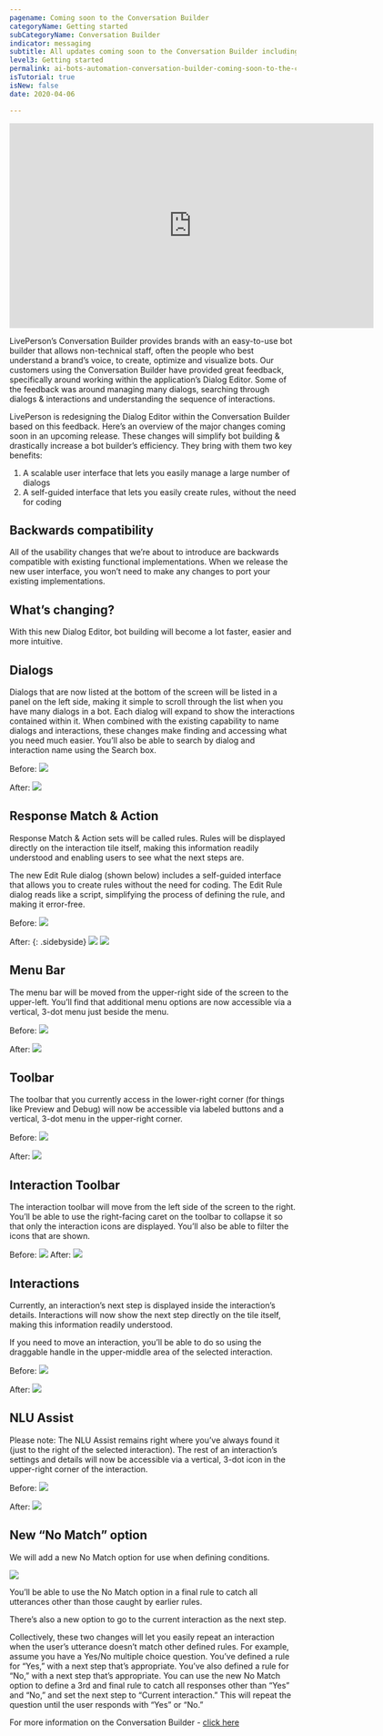 ```yaml
---
pagename: Coming soon to the Conversation Builder
categoryName: Getting started
subCategoryName: Conversation Builder
indicator: messaging
subtitle: All updates coming soon to the Conversation Builder including the enhanced dialog editor
level3: Getting started
permalink: ai-bots-automation-conversation-builder-coming-soon-to-the-conversation-builder.html
isTutorial: true
isNew: false
date: 2020-04-06

---
```

<iframe style="max-width: 750px;" src="https://player.vimeo.com/video/404681489?autoplay=1&loop=1&title=0&byline=0&portrait=0" width="640" height="360" frameborder="0" allow="autoplay; fullscreen" allowfullscreen></iframe>

LivePerson’s Conversation Builder provides brands with an easy-to-use bot builder that allows non-technical staff, often the people who best understand a brand’s voice, to create, optimize and visualize bots.
Our customers using the Conversation Builder have provided great feedback, specifically around working within the application’s Dialog Editor. Some of the feedback was around managing many dialogs, searching through dialogs & interactions and understanding the sequence of interactions.

LivePerson is redesigning the Dialog Editor within the Conversation Builder based on this feedback. Here’s an overview of the major changes coming soon in an upcoming release. These changes will simplify bot building & drastically increase a bot builder’s efficiency. They bring with them two key benefits:

1. A scalable user interface that lets you easily manage a large number of dialogs
2. A self-guided interface that lets you easily create rules, without the need for coding

## Backwards compatibility

All of the usability changes that we’re about to introduce are backwards compatible with existing functional implementations. When we release the new user interface, you won’t need to make any changes to port your existing implementations. 

## What’s changing? 
With this new Dialog Editor, bot building will become a lot faster, easier and more intuitive.

## Dialogs
Dialogs that are now listed at the bottom of the screen will be listed in a panel on the left side, making it simple to scroll through the list when you have many dialogs in a bot. Each dialog will expand to show the interactions contained within it. When combined with the existing capability to name dialogs and interactions, these changes make finding and accessing what you need much easier. You’ll also be able to search by dialog and interaction name using the Search box.

Before:
![](/img/CSCB1.png)

After:
![](/img/CSCB2.png)

## Response Match & Action 
Response Match & Action sets will be called rules. Rules will be displayed directly on the interaction tile itself, making this information readily understood and enabling users to see what the next steps are.

The new Edit Rule dialog (shown below) includes a self-guided interface that allows you  to create rules without the need for coding. The Edit Rule dialog reads like a script, simplifying the process of defining the rule, and making it error-free.

Before:
![](/img/CSCB3.png)

After:
{: .sidebyside}
![](/img/CSCB4.png)
![](/img/CSCB5.png)

## Menu Bar
The menu bar will be moved from the upper-right side of the screen to the upper-left. You’ll find that additional menu options are now accessible via a vertical, 3-dot menu just beside the menu.

Before:
![](/img/CSCB6.png)

After:
![](/img/CSCB7.png)

## Toolbar
The toolbar that you currently access in the lower-right corner (for things like Preview and Debug) will now be accessible via labeled buttons and a vertical, 3-dot menu in the upper-right corner.

Before:
![](/img/CSCB8.png)

After:
![](/img/CSCB9.png)

## Interaction Toolbar
The interaction toolbar will move from the left side of the screen to the right. You’ll be able to use the right-facing caret on the toolbar to collapse it so that only the interaction icons are displayed. You’ll also be able to filter the icons that are shown.

Before:
![](/img/CSCB10.png)
After:
![](/img/CSCB11.png)

## Interactions
Currently, an interaction’s next step is displayed inside the interaction’s details. Interactions will now show the next step directly on the tile itself, making this information readily understood. 

If you need to move an interaction, you’ll be able to do so using the draggable handle in the upper-middle area of the selected interaction.

Before: 
![](/img/CSCB12.png)

After:
![](/img/CSCB13.png)

## NLU Assist
Please note: The NLU Assist remains right where you’ve always found it (just to the right of the selected interaction). The rest of an interaction’s settings and details will now be accessible via a vertical, 3-dot icon in the upper-right corner of the interaction.

Before: 
![](/img/CSCB14.png)

After:
![](/img/CSCB15.png)

## New “No Match” option
We will add a new No Match option for use when defining conditions.

![](/img/CSCB16.png)

You’ll be able to use the No Match option in a final rule to catch all utterances other than those caught by earlier rules.

There’s also a new option to go to the current interaction as the next step.

Collectively, these two changes will let you easily repeat an interaction when the user’s utterance doesn’t match other defined rules. For example, assume you have a Yes/No multiple choice question. You’ve defined a rule for “Yes,” with a next step that’s appropriate. You’ve also defined a rule for “No,” with a next step that’s appropriate. You can use the new No Match option to define a 3rd and final rule to catch all responses other than “Yes” and “No,” and set the next step to “Current interaction.” This will repeat the question until the user responds with “Yes” or “No.”

For more information on the Conversation Builder - [click here](https://knowledge.liveperson.com/ai-bots-automation-conversation-builder-conversation-builder-overview.html)

